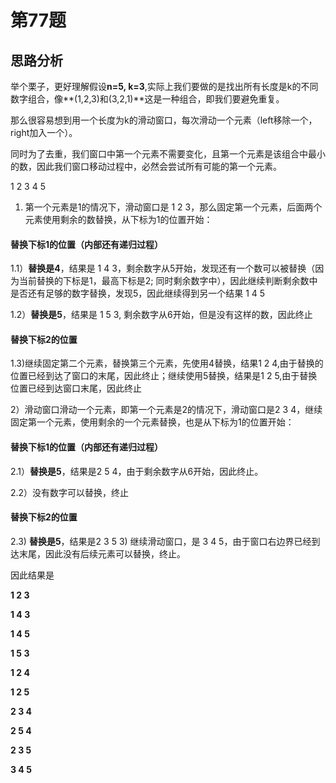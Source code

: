 # 第77题
## 思路分析
举个栗子，更好理解假设**n=5, k=3**,实际上我们要做的是找出所有长度是k的不同数字组合，像**(1,2,3)和(3,2,1)**这是一种组合，即我们要避免重复。

那么很容易想到用一个长度为k的滑动窗口，每次滑动一个元素（left移除一个，right加入一个）。

同时为了去重，我们窗口中第一个元素不需要变化，且第一个元素是该组合中最小的数，因此我们窗口移动过程中，必然会尝试所有可能的第一个元素。

1   2   3   4   5

1) 第一个元素是1的情况下，滑动窗口是 1 2 3，那么固定第一个元素，后面两个元素使用剩余的数替换，从下标为1的位置开始：

#### 替换下标1的位置（内部还有递归过程）
  1.1）**替换是4**，结果是 1 4 3，剩余数字从5开始，发现还有一个数可以被替换（因为当前替换的下标是1，最高下标是2; 同时剩余数字中），因此继续判断剩余数中是否还有足够的数字替换，发现5，因此继续得到另一个结果 1 4 5

  1.2）**替换是5**，结果是 1 5 3, 剩余数字从6开始，但是没有这样的数，因此终止

#### 替换下标2的位置
  1.3)继续固定第二个元素，替换第三个元素，先使用4替换，结果1 2 4,由于替换的位置已经到达了窗口的末尾，因此终止；继续使用5替换，结果是1 2 5,由于替换位置已经到达窗口末尾，因此终止

2）滑动窗口滑动一个元素，即第一个元素是2的情况下，滑动窗口是2 3 4，继续固定第一个元素，使用剩余的一个元素替换，也是从下标为1的位置开始：

#### 替换下标1的位置（内部还有递归过程）
  2.1）**替换是5**，结果是2 5 4，由于剩余数字从6开始，因此终止。

  2.2）没有数字可以替换，终止
#### 替换下标2的位置
  2.3) **替换是5**，结果是2 3 5
3) 继续滑动窗口，是 3 4 5，由于窗口右边界已经到达末尾，因此没有后续元素可以替换，终止。

因此结果是

**1 2 3**

**1 4 3**

 **1 4 5**

 **1 5 3**

 **1 2 4**

 **1 2 5**


**2 3 4**

 **2 5 4**

 **2 3 5**

**3 4 5**